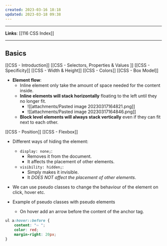```yaml
---
created: 2023-03-16 18:18
updated: 2023-03-18 09:38
---
```

---
**Links**: [[116 CSS Index]]

---
## Basics
[[CSS - Introduction]]
[[CSS - Selectors, Properties & Values ]]
[[CSS - Specificity]]
[[CSS - Width & Height]]
[[CSS - Colors]]
[[CSS - Box Model]]

- **Element flow**:
	- Inline element only take the amount of space needed for the content inside. 
	- **Inline elements will stack horizontally** floating to the left until they no longer fit. 
		- ![[attachments/Pasted image 20230317164821.png]]
		- ![[attachments/Pasted image 20230317164846.png]]
	- **Block level elements will always stack vertically** even if they can fit next to each other.

[[CSS - Position]]
[[CSS - Flexbox]]

- Different ways of hiding the element:
	- `display: none;`: 
		- Removes it from the document.
		- It affects the placement of other elements.
	- `visibility: hidden;`: 
		- Simply makes it invisible.
		- It *DOES NOT affect the placement of other elements*.


- We can use pseudo classes to change the behaviour of the element on click, hover etc.

- Example of pseudo classes with pseudo elements
	- On hover add an arrow before the content of the anchor tag.
```css
ul a:hover::before {
	content: "⇨ ";
	color: red;
	margin-right: 20px;
}
```
